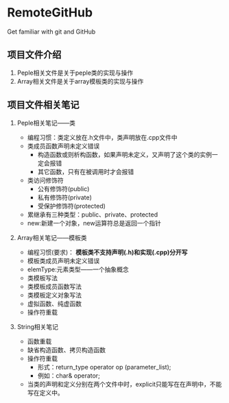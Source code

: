 # RemoteGitHub

Get familiar with git and GitHub

## 项目文件介绍

1. Peple相关文件是关于peple类的实现与操作
2. Array相关文件是关于array模板类的实现与操作

## 项目文件相关笔记

1. Peple相关笔记——类
    - 编程习惯：类定义放在.h文件中，类声明放在.cpp文件中
    - 类成员函数声明未定义错误
        + 构造函数或则析构函数，如果声明未定义，又声明了这个类的实例一定会报错
        + 其它函数，只有在被调用时才会报错
    - 类访问修饰符
        + 公有修饰符(public)
        + 私有修饰符(private)
        + 受保护修饰符(protected)
    - 累继承有三种类型：public、private、protected
    - new:新建一个对象，new运算符总是返回一个指针

2. Array相关笔记——模板类
    - 编程习惯(要求)： **模板类不支持声明(.h)和实现(.cpp)分开写**
    - 模板类成员声明未定义错误
    - elemType:元素类型——一个抽象概念
    - 类模板写法
    - 类模板成员函数写法
    - 类模板定义对象写法
    - 虚拟函数、纯虚函数
    - 操作符重载


3. String相关笔记
    - 函数重载
    - 缺省构造函数、拷贝构造函数
    - 操作符重载
        + 形式：return_type operator op (parameter_list);
        + 例如：char& operator[](int);
    - 当类的声明和定义分别在两个文件中时，explicit只能写在在声明中，不能写在定义中。